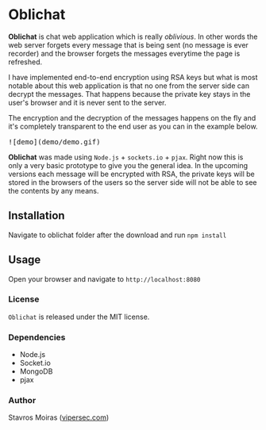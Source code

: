 # Oblichat

**Oblichat** is chat web application which is really *oblivious*. In other words the web server forgets every message that is being sent (no message is ever recorder) and the browser forgets the messages everytime the page is refreshed.

I have implemented end-to-end encryption using RSA keys but what is most notable about this web application is that no one from the server side can decrypt the messages. That happens because the private key stays in the user's browser and it is never sent to the server.

The encryption and the decryption of the messages happens on the fly and it's completely transparent to the end user as you can in the example below.

<kbd>
![demo](demo/demo.gif)
</kbd>


**Oblichat** was made using `Node.js` + `sockets.io` + `pjax`. Right now this is only a very basic prototype to give you the general idea. In the upcoming versions each message will be encrypted with RSA, the private keys will be stored in the browsers of the users so the server side will not be able to see the contents by any means.


## Installation
Navigate to oblichat folder after the download and run `npm install`

## Usage
Open your browser and navigate to `http://localhost:8080`

### License

`Oblichat` is released under the MIT license.

### Dependencies

- Node.js
- Socket.io
- MongoDB
- pjax

### Author

Stavros Moiras ([vipersec.com](http://vipersec.com))

